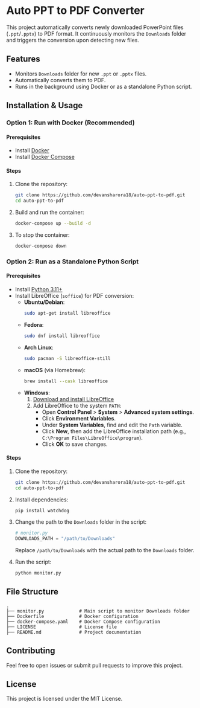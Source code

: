 # Auto PPT to PDF Converter

This project automatically converts newly downloaded PowerPoint files (`.ppt`/`.pptx`) to PDF format. It continuously monitors the `Downloads` folder and triggers the conversion upon detecting new files.

## Features
- Monitors `Downloads` folder for new `.ppt` or `.pptx` files.
- Automatically converts them to PDF.
- Runs in the background using Docker or as a standalone Python script.

## Installation & Usage

### Option 1: Run with Docker (Recommended)
#### Prerequisites
- Install [Docker](https://docs.docker.com/get-docker/)
- Install [Docker Compose](https://docs.docker.com/compose/install/)

#### Steps
1. Clone the repository:
   ```sh
   git clone https://github.com/devansharora18/auto-ppt-to-pdf.git
   cd auto-ppt-to-pdf
   ```
2. Build and run the container:
   ```sh
   docker-compose up --build -d
   ```
3. To stop the container:
   ```sh
   docker-compose down
   ```

### Option 2: Run as a Standalone Python Script
#### Prerequisites
- Install [Python 3.11+](https://www.python.org/downloads/)
- Install LibreOffice (`soffice`) for PDF conversion:
  - **Ubuntu/Debian**:
    ```sh
    sudo apt-get install libreoffice
    ```
  - **Fedora**:
    ```sh
    sudo dnf install libreoffice
    ```
  - **Arch Linux**:
    ```sh
    sudo pacman -S libreoffice-still
    ```
  - **macOS** (via Homebrew):
    ```sh
    brew install --cask libreoffice
    ```
  - **Windows**:
    1. [Download and install LibreOffice](https://www.libreoffice.org/download/download/)
    2. Add LibreOffice to the system `PATH`:
       - Open **Control Panel** > **System** > **Advanced system settings**.
       - Click **Environment Variables**.
       - Under **System Variables**, find and edit the `Path` variable.
       - Click **New**, then add the LibreOffice installation path (e.g., `C:\Program Files\LibreOffice\program`).
       - Click **OK** to save changes.

#### Steps
1. Clone the repository:
   ```sh
   git clone https://github.com/devansharora18/auto-ppt-to-pdf.git
   cd auto-ppt-to-pdf
   ```
2. Install dependencies:
   ```sh
   pip install watchdog
   ```

3. Change the path to the `Downloads` folder in the script:
   ```python
   # monitor.py
   DOWNLOADS_PATH = "/path/to/Downloads"
   ```
   Replace `/path/to/Downloads` with the actual path to the `Downloads` folder.


4. Run the script:
   ```sh
   python monitor.py
   ```

## File Structure
```
.
├── monitor.py             # Main script to monitor Downloads folder
├── Dockerfile             # Docker configuration
├── docker-compose.yaml    # Docker Compose configuration
├── LICENSE                # License file
├── README.md              # Project documentation
```

## Contributing
Feel free to open issues or submit pull requests to improve this project.

## License
This project is licensed under the MIT License.

